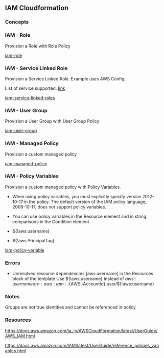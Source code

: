 ## IAM Cloudformation

### Concepts

### IAM - Role

Provision a Role with Role Policy

[iam-role](iam-role.yaml)

### IAM - Service Linked Role

Provision a Service Linked Role. Example uses AWS Config.

List of service supported. [link](https://docs.aws.amazon.com/IAM/latest/UserGuide/reference_aws-services-that-work-with-iam.html)

[iam-service-linked-roles](iam-service-linked-roles.yaml)

### IAM - User Group

Provision a User Group with User Group Policy

[iam-user-group](iam-user-group.yaml)

### IAM - Managed Policy

Provision a custom managed policy

[iam-managed-policy](iam-managed-policy.yaml)

### IAM - Policy Variables

Provision a custom managed policy with Policy Variables.

- When using policy variables, you must explicitly specify version 2012-10-17 in the policy. The default version of the IAM policy language, 2008-10-17, does not support policy variables.

- You can use policy variables in the Resource element and in string comparisons in the Condition element.

- ${!aws:username}

- ${!aws:PrincipalTag}

[iam-policy-variable](iam-policy-variable.yaml)

### Errors

- Unresolved resource dependencies [aws:username] in the Resources block of the template
  Use ${!aws:username} instead of ${aws:username} arn:aws:iam::${AWS::AccountId}:user/${!aws:username}
  
### Notes

Groups are not true identities and cannot be referenced in policy  

### Resources

https://docs.aws.amazon.com/ja_jp/AWSCloudFormation/latest/UserGuide/AWS_IAM.html

https://docs.aws.amazon.com/IAM/latest/UserGuide/reference_policies_variables.html


